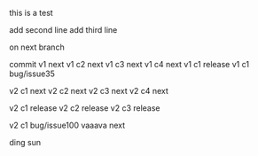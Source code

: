 this is a test

add second line
add third line

on next branch

commit v1 next
v1 c2 next
v1 c3 next
v1 c4 next 
v1 c1 release
v1 c1 bug/issue35

v2 c1 next
v2 c2 next
v2 c3 next
v2 c4 next

v2 c1 release
v2 c2 release
v2 c3 release

v2 c1 bug/issue100
vaaava
next


ding
sun
